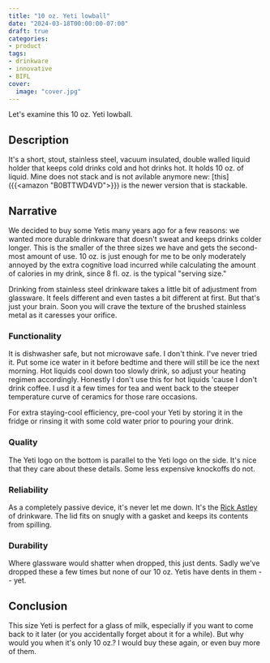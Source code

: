 ```yaml
---
title: "10 oz. Yeti lowball"
date: "2024-03-18T00:00:00-07:00"
draft: true
categories:
- product
tags:
- drinkware
- innovative
- BIFL
cover:
  image: "cover.jpg"
---
```

Let's examine this 10 oz. Yeti lowball.
<!--more-->
## Description

It's a short, stout, stainless steel, vacuum insulated, double walled liquid holder that keeps cold drinks cold and hot drinks hot. It holds 10 oz. of liquid. Mine does not stack and is not avilable anymore new: [this]({{<amazon "B0BTTWD4VD">}}) is the newer version that is stackable.

## Narrative

We decided to buy some Yetis many years ago for a few reasons: we wanted more durable drinkware that doesn't sweat and keeps drinks colder longer. This is the smaller of the three sizes we have and gets the second-most amount of use. 10 oz. is just enough for me to be only moderately annoyed by the extra cognitive load incurred while calculating the amount of calories in my drink, since 8 fl. oz. is the typical "serving size."

Drinking from stainless steel drinkware takes a little bit of adjustment from glassware. It feels different and even tastes a bit different at first. But that's just your brain. Soon you will crave the texture of the brushed stainless metal as it caresses your orifice.

### Functionality

It is dishwasher safe, but not microwave safe. I don't think. I've never tried it. Put some ice water in it before bedtime and there will still be ice the next morning. Hot liquids cool down too slowly drink, so adjust your heating regimen accordingly. Honestly I don't use this for hot liquids 'cause I don't drink coffee. I usd it a few times for tea and went back to the steeper temperature curve of ceramics for those rare occasions.

For extra staying-cool efficiency, pre-cool your Yeti by storing it in the fridge or rinsing it with some cold water prior to pouring your drink.

### Quality

The Yeti logo on the bottom is parallel to the Yeti logo on the side. It's nice that they care about these details. Some less expensive knockoffs do not.

### Reliability

As a completely passive device, it's never let me down. It's the [Rick Astley](https://www.youtube.com/watch?v=dQw4w9WgXcQ) of drinkware. The lid fits on snugly with a gasket and keeps its contents from spilling.

### Durability

Where glassware would shatter when dropped, this just dents. Sadly we've dropped these a few times but none of our 10 oz. Yetis have dents in them -- yet.

## Conclusion

This size Yeti is perfect for a glass of milk, especially if you want to come back to it later (or you accidentally forget about it for a while). But why would you when it's only 10 oz.? I would buy these again, or even buy more of them.

